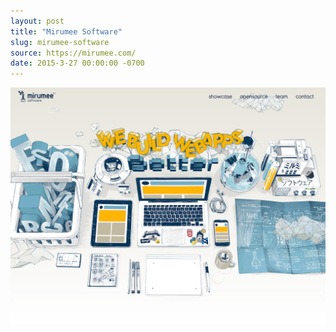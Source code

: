 ```yaml
---
layout: post
title: "Mirumee Software"
slug: mirumee-software
source: https://mirumee.com/
date: 2015-3-27 00:00:00 -0700
---
```


<img src="/screenshots/mirumee-software.jpg">
